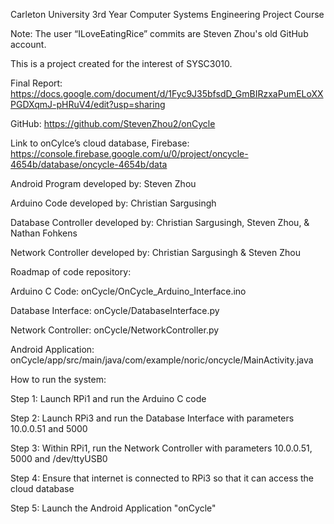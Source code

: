 Carleton University 3rd Year Computer Systems Engineering Project Course

Note: The user “ILoveEatingRice” commits are Steven Zhou's old GitHub account.

This is a project created for the interest of SYSC3010.

Final Report: https://docs.google.com/document/d/1Fyc9J35bfsdD_GmBIRzxaPumELoXXPGDXqmJ-pHRuV4/edit?usp=sharing

GitHub: https://github.com/StevenZhou2/onCycle 

Link to onCylce’s cloud database, Firebase: https://console.firebase.google.com/u/0/project/oncycle-4654b/database/oncycle-4654b/data 

Android Program developed by: Steven Zhou

Arduino Code developed by: Christian Sargusingh

Database Controller developed by: Christian Sargusingh, Steven Zhou, & Nathan Fohkens

Network Controller developed by: Christian Sargusingh & Steven Zhou

Roadmap of code repository:

Arduino C Code: onCycle/OnCycle_Arduino_Interface.ino

Database Interface: onCycle/DatabaseInterface.py

Network Controller: onCycle/NetworkController.py

Android Application: onCycle/app/src/main/java/com/example/noric/oncycle/MainActivity.java

How to run the system:

Step 1: Launch RPi1 and run the Arduino C code

Step 2: Launch RPi3 and run the Database Interface with parameters 10.0.0.51 and 5000

Step 3: Within RPi1, run the Network Controller with parameters 10.0.0.51, 5000 and /dev/ttyUSB0

Step 4: Ensure that internet is connected to RPi3 so that it can access the cloud database

Step 5: Launch the Android Application "onCycle"
